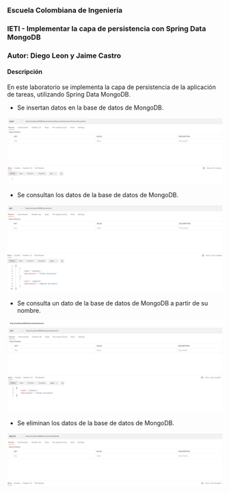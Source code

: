 ### Escuela Colombiana de Ingeniería

### IETI - Implementar la capa de persistencia con Spring Data MongoDB

### Autor: Diego Leon y Jaime Castro

#### Descripción

En este laboratorio se implementa la capa de persistencia de la aplicación de tareas, utilizando Spring Data MongoDB.

- Se insertan datos en la base de datos de MongoDB.

![](media/Capture2.PNG)

- Se consultan los datos de la base de datos de MongoDB.

![](media/Capture1.PNG)

- Se consulta un dato de la base de datos de MongoDB a partir de su nombre.

![](media/Capture4.PNG)

- Se eliminan los datos de la base de datos de MongoDB.

![](media/Capture3.PNG)